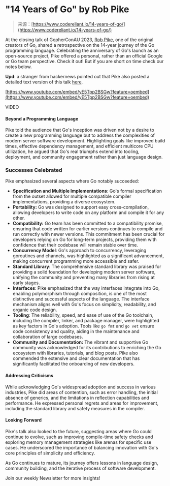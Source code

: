 <!--yml
category: 未分类
date: 2024-05-29 13:25:05
-->

# "14 Years of Go" by Rob Pike

> 来源：[https://www.codereliant.io/14-years-of-go/](https://www.codereliant.io/14-years-of-go/)

At the closing talk of GopherConAU 2023, [Rob Pike](https://en.wikipedia.org/wiki/Rob_Pike?ref=codereliant.io), one of the original creators of Go, shared a retrospective on the 14-year journey of the Go programming language. Celebrating the anniversary of Go's launch as an open-source project, Pike offered a personal, rather than an official Google or Go team perspective. Check it out! But if you are short on time check our notes below.

**Upd**: a stranger from hackernews pointed out that Pike also posted a detailed text version of this talk [here](https://commandcenter.blogspot.com/2024/01/what-we-got-right-what-we-got-wrong.html?ref=codereliant.io).

[https://www.youtube.com/embed/yE5Tpp2BSGw?feature=oembed](https://www.youtube.com/embed/yE5Tpp2BSGw?feature=oembed)

VIDEO

#### Beyond a Programming Language

Pike told the audience that Go's inception was driven not by a desire to create a new programming language but to address the complexities of modern server software development. Highlighting goals like improved build times, effective dependency management, and efficient multicore CPU utilization, he argued that Go's real triumphs extend into tooling, deployment, and community engagement rather than just language design.

### Successes Celebrated

Pike emphasized several aspects where Go notably succeeded:

*   **Specification and Multiple Implementations**: Go's formal specification from the outset allowed for multiple compatible compiler implementations, providing a diverse ecosystem.
*   **Portability:** Go was designed to support easy cross-compilation, allowing developers to write code on any platform and compile it for any other.
*   **Compatibility:** Go team has been committed to a compatibility promise, ensuring that code written for earlier versions continues to compile and run correctly with newer versions. This commitment has been crucial for developers relying on Go for long-term projects, providing them with confidence that their codebase will remain stable over time.
*   **Concurrency Model**: Go's approach to concurrency, leveraging goroutines and channels, was highlighted as a significant advancement, making concurrent programming more accessible and safer.
*   **Standard Library**: The comprehensive standard library was praised for providing a solid foundation for developing modern server software, unifying the community and preventing many libraries from rising at early stages.
*   **Interfaces**: Pike emphasized that the way interfaces integrate into Go, enabling polymorphism through composition, is one of the most distinctive and successful aspects of the language. The interface mechanism aligns well with Go's focus on simplicity, readability, and organic code design.
*   **Tooling**: The reliability, speed, and ease of use of the Go toolchain, including the compiler, linker, and package manager, were highlighted as key factors in Go's adoption. Tools like `go fmt` and `go vet` ensure code consistency and quality, aiding in the maintenance and collaboration of large codebases.
*   **Community and Documentation:** The vibrant and supportive Go community was acknowledged for its contributions to enriching the Go ecosystem with libraries, tutorials, and blog posts. Pike also commended the extensive and clear documentation that has significantly facilitated the onboarding of new developers.

#### Addressing Criticisms

While acknowledging Go's widespread adoption and success in various industries, Pike did areas of contention, such as error handling, the initial absence of generics, and the limitations in reflection capabilities and performance. He expressed personal regrets and areas for improvement, including the standard library and safety measures in the compiler.

#### Looking Forward

Pike's talk also looked to the future, suggesting areas where Go could continue to evolve, such as improving compile-time safety checks and exploring memory management strategies like arenas for specific use cases. He underscored the importance of balancing innovation with Go's core principles of simplicity and efficiency.

As Go continues to mature, its journey offers lessons in language design, community building, and the iterative process of software development.

Join our weekly Newsletter for more insights!